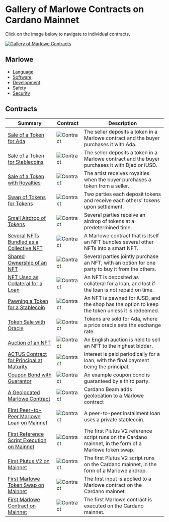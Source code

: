 # Gallery of Marlowe Contracts on Cardano Mainnet

Click on the image below to navigate to individual contracts.

[![Gallery of Marlowe Contracts](gallery.png)](http://testing.marlowe.run/real-world-marlowe.svg)


## Marlowe

- [Language](https://marlowe-finance.io/)
- [Software](https://github.com/input-output-hk/marlowe-cardano/)
- [Development](https://developers.cardano.org/docs/smart-contracts/marlowe/#resources-for-developing-and-deploying-marlowe-contracts)
- [Safety](https://github.com/input-output-hk/marlowe-cardano/blob/main/marlowe/best-practices.md)
- [Security](https://github.com/input-output-hk/marlowe-cardano/blob/main/marlowe/security.md)


## Contracts

| Summary | Contract | Description |
|---------|----------|-------------|
| [Sale of a Token for Ada](nfts/simple/ReadMe.ipynb) | ![Contract](nfts/simple/contract.png) | The seller deposits a token in a Marlowe contract and the buyer purchases it with Ada. |
| [Sale of a Token for Stablecoins](nfts/stable/ReadMe.ipynb) | ![Contract](nfts/stable/contract.png) | The seller deposits a token in a Marlowe contract and the buyer purchases it with Djed or iUSD. |
| [Sale of a Token with Royalties](nfts/royalty/ReadMe.ipynb) | ![Contract](nfts/royalty/contract.png) | The artist receives royalties when the buyer purchases a token from a seller. |
| [Swap of Tokens for Tokens](nfts/swap/ReadMe.ipynb) | ![Contract](nfts/swap/contract.png) | Two parties each deposit tokens and receive each others' tokens upon settlement. |
| [Small Airdrop of Tokens](nfts/airdrop/ReadMe.ipynb) | ![Contract](nfts/airdrop/contract.png) | Several parties receive an airdrop of tokens at a predetermined time. |
| [Several NFTs Bundled as a Collective NFT](nfts/collection/ReadMe.ipynb) | ![Contract](nfts/collection/images/contract.png) | A Marlowe contract that is itself an NFT bundles several other NFTs into a smart NFT. |
| [Shared Ownership of an NFT](nfts/shared/ReadMe.ipynb) | ![Contract](nfts/shared/contract.png) | Several parties jointly purchase an NFT, with an option for one party to buy it from the others. |
| [NFT Used as Collateral for a Loan](nfts/collateral/ReadMe.ipynb) | ![Contract](nfts/collateral/contract.png) | An NFT is deposited as collateral for a loan, and lost if the loan is not repaid on time. |
| [Pawning a Token for a Stablecoin](nfts/pawn/ReadMe.ipynb) | ![Contract](nfts/pawn/contract.png) | An NFT is pawned for iUSD, and the shop has the option to keep the token unless it is redeemed. |
| [Token Sale with Oracle](nfts/oracle/ReadMe.ipynb) | ![Contract](nfts/oracle/contract.png) | Tokens are sold for Ada, where a price oracle sets the exchange rate. |
| [Auction of an NFT](nfts/auction/ReadMe.ipynb) | ![Contract](nfts/auction/contract.png) | An English auction is held to sell an NFT to the highest bidder. |
| [ACTUS Contract for Principal at Maturity](realfi/actus/actus-pam.ipynb) | ![Contract](realfi/actus/actus-pam-1.png) | Interest is paid periodically for a loan, with the final payment being the principal. |
| [Coupon Bond with Guarantor](realfi/coupon-bond-guaranteed/ReadMe.ipynb) | ![Contract](realfi/coupon-bond-guaranteed/contract.png) | An example coupon bond is guaranteed by a third party. |
| [A Geolocated Marlowe Contract](defi/beamer/ReadMe.ipynb) | ![Contract](defi/beamer/contract.png) | Cardano Beam adds geolocation to a Marlowe contract |
| [First Peer-to-Peer Marlowe Loan on Mainnet](firsts/loan/ReadMe.ipynb) | ![Contract](firsts/loan/contract.png) | A peer-to-peer installment loan uses a private stablecoin. |
| [First Reference Script Execution on Mainnet](firsts/reference/ReadMe.ipynb) | ![Contract](firsts/swap/contract.png) | The first Plutus V2 reference script runs on the Cardano mainnet, in the form of a Marlowe token swap. |
| [First Plutus V2 on Mainnet](firsts/plutus-v2/ReadMe.ipynb) | ![Contract](firsts/plutus-v2/contract.png) | The first Plutus V2 script runs on the Cardano mainnet, in the form of a Marlowe airdrop. |
| [First Marlowe Token Swap on Mainnet](firsts/swap/ReadMe.ipynb) | ![Contract](firsts/swap/contract.png) | The first input is applied to a Marlowe contract on the Cardano mainnet. |
| [First Marlowe Contract on Mainnet](firsts/mainnet/ReadMe.ipynb) | ![Contract](firsts/mainnet/contract.png) | The first Marlowe contract is executed on the Cardano mainnet. |
